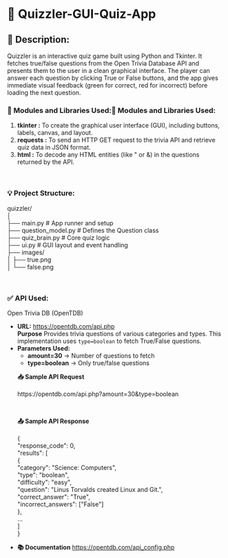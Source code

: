 # 🧠 Quizzler-GUI-Quiz-App
<h2>🔎 Description:</h2>
<p>Quizzler is an interactive quiz game built using Python and Tkinter. It fetches true/false questions from the Open Trivia Database API and presents them to the user in a clean graphical interface. The player can answer each question by clicking True or False buttons, and the app gives immediate visual feedback (green for correct, red for incorrect) before loading the next question.</p>
<h3>🧱 Modules and Libraries Used:🧱 Modules and Libraries Used:</h3>
<ol>
  <li><strong>tkinter :</strong> To create the graphical user interface (GUI), including buttons, labels, canvas, and layout.</li>
  <li><strong>requests :</strong> To send an HTTP GET request to the trivia API and retrieve quiz data in JSON format.</li>
  <li><strong>html :</strong> To decode any HTML entities (like &quot; or &amp;) in the questions returned by the API.</li>
</ol><br>
<h3>💡 Project Structure:</h3>
<p>
quizzler/<br>
│<br>
├── main.py                # App runner and setup<br>
├── question_model.py      # Defines the Question class<br>
├── quiz_brain.py          # Core quiz logic<br>
├── ui.py                  # GUI layout and event handling<br>
├── images/<br>
│   ├── true.png<br>
│   └── false.png<br>
</p><br>
<h3>✅ API Used:</h3>
<p>Open Trivia DB (OpenTDB)</p>
<ul>
  <li><strong>URL:</strong> <a href="https://opentdb.com/api.php" target="_blank">https://opentdb.com/api.php</a></li>
  <il><strong>Purpose</strong> Provides trivia questions of various categories and types. This implementation uses <code>type=boolean</code> to fetch True/False questions.</il>
  <li><strong>Parameters Used:</strong>
    <ul>
      <li><strong>amount=30</strong> → Number of questions to fetch</li>
      <li><strong>type=boolean</strong> → Only true/false questions</li>
    </ul>
  </li>
  <p><strong>📥 Sample API Request</strong><br><br>
    https://opentdb.com/api.php?amount=30&amp;type=boolean
  </p><br>
  <p><strong>📤 Sample API Response</strong><br><br>
    {<br>
      "response_code": 0,<br>
      "results": [<br>
        {<br>
          "category": "Science: Computers",<br>
          "type": "boolean",<br>
          "difficulty": "easy",<br>
          "question": "Linus Torvalds created Linux and Git.",<br>
          "correct_answer": "True",<br>
          "incorrect_answers": ["False"]<br>
        },<br>
        ...<br>
      ]<br>
    }<br>
  </p>
  <li><strong>📚 Documentation</strong> <a href="https://opentdb.com/api_config.php" target="_blank">https://opentdb.com/api_config.php</a></li>
</ul>









